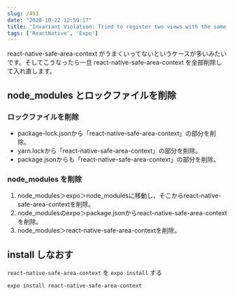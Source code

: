 ```yaml
---
slug: /493
date: "2020-10-22 12:59:17"
title: 'Invariant Violation: Tried to register two views with the same name RNCSafeAreaProvider'
tags: ['ReactNative', 'Expo']
---
```

react-native-safe-area-context がうまくいってないというケースが多いみたいです。そしてこうなったら一旦 react-native-safe-area-context を全部削除して入れ直します。

## node_modules とロックファイルを削除

### ロックファイルを削除

- package-lock.jsonから「react-native-safe-area-context」の部分を削除。
- yarn.lockから「react-native-safe-area-context」の部分を削除。
- package.jsonからも「react-native-safe-area-context」の部分を削除。

### node_modules を削除

1. node_modules＞expo＞node_modulesに移動し、そこからreact-native-safe-area-contextを削除。
2. node_modulesのexpo＞package.jsonからreact-native-safe-area-contextを削除。
3. node_modules＞react-native-safe-area-contextを削除。

## install しなおす

`react-native-safe-area-context` を `expo install` する

```
expo install react-native-safe-area-context
```
